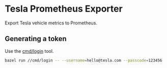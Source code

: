 # Tesla Prometheus Exporter

Export Tesla vehicle metrics to Prometheus.

## Generating a token

Use the [cmd/login](cmd/login) tool.

```sh
bazel run //cmd/login -- --username=hello@tesla.com --passcode=123456
```
